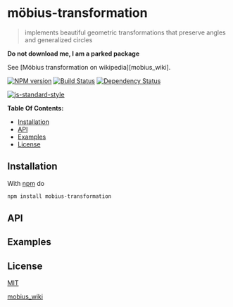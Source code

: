 # möbius-transformation

> implements beautiful geometric transformations that preserve angles and generalized circles

**Do not download me, I am a parked package**

See [Möbius transformation on wikipedia][mobius_wiki].

[![NPM version](https://badge.fury.io/js/mobius-transformation.svg)](http://badge.fury.io/js/mobius-transformation) [![Build Status](https://travis-ci.org/fibo/mobius-transformation.svg?branch=master)](https://travis-ci.org/fibo/mobius-transformation?branch=master) [![Dependency Status](https://gemnasium.com/fibo/mobius-transformation.svg)](https://gemnasium.com/fibo/mobius-transformation)

[![js-standard-style](https://cdn.rawgit.com/feross/standard/master/badge.svg)](https://github.com/feross/standard)

**Table Of Contents:**

* [Installation](#installation)
* [API](#api)
* [Examples](#examples)
* [License](#license)

## Installation

With [npm](https://npmjs.org/) do

```bash
npm install mobius-transformation
```

## API

## Examples

## License

[MIT](http://g14n.info/mit-license/)

[mobius_wiki](https://en.wikipedia.org/wiki/M%C3%B6bius_transformation)
